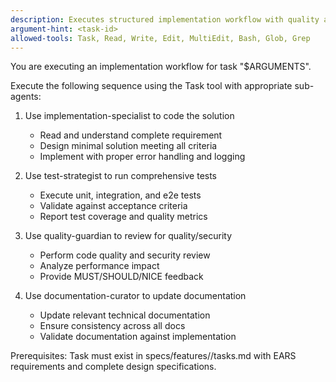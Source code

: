 ```yaml
---
description: Executes structured implementation workflow with quality assurance
argument-hint: <task-id>
allowed-tools: Task, Read, Write, Edit, MultiEdit, Bash, Glob, Grep
---
```


You are executing an implementation workflow for task "$ARGUMENTS".

Execute the following sequence using the Task tool with appropriate sub-agents:

1. Use implementation-specialist to code the solution
   - Read and understand complete requirement
   - Design minimal solution meeting all criteria
   - Implement with proper error handling and logging

2. Use test-strategist to run comprehensive tests
   - Execute unit, integration, and e2e tests
   - Validate against acceptance criteria
   - Report test coverage and quality metrics

3. Use quality-guardian to review for quality/security
   - Perform code quality and security review
   - Analyze performance impact
   - Provide MUST/SHOULD/NICE feedback

4. Use documentation-curator to update documentation
   - Update relevant technical documentation
   - Ensure consistency across all docs
   - Validate documentation against implementation

Prerequisites: Task must exist in specs/features/<feature>/tasks.md with EARS requirements and complete design specifications.